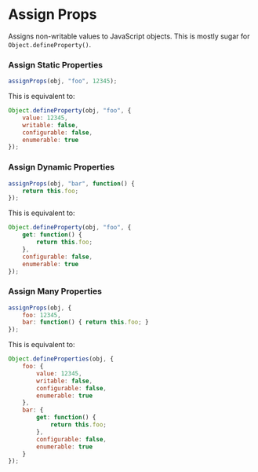 # Assign Props

Assigns non-writable values to JavaScript objects. This is mostly sugar for `Object.defineProperty()`.

### Assign Static Properties

```js
assignProps(obj, "foo", 12345);
```

This is equivalent to:

```js
Object.defineProperty(obj, "foo", {
	value: 12345,
	writable: false,
	configurable: false,
	enumerable: true
});
```

### Assign Dynamic Properties

```js
assignProps(obj, "bar", function() {
	return this.foo;
});
```

This is equivalent to:

```js
Object.defineProperty(obj, "foo", {
	get: function() {
		return this.foo;
	},
	configurable: false,
	enumerable: true
});
```

### Assign Many Properties

```js
assignProps(obj, {
	foo: 12345,
	bar: function() { return this.foo; }
});
```

This is equivalent to:

```js
Object.defineProperties(obj, {
	foo: {
		value: 12345,
		writable: false,
		configurable: false,
		enumerable: true
	},
	bar: {
		get: function() {
			return this.foo;
		},
		configurable: false,
		enumerable: true
	}
});
```

